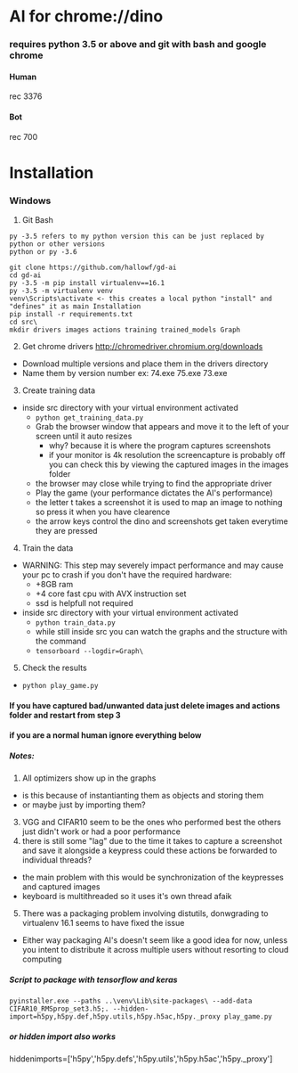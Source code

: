 # AI for chrome://dino
### requires python 3.5 or above and git with bash and google chrome

#### Human
rec 3376

#### Bot
rec 700

# Installation
### Windows
1. Git Bash

```
py -3.5 refers to my python version this can be just replaced by python or other versions
python or py -3.6

git clone https://github.com/hallowf/gd-ai
cd gd-ai
py -3.5 -m pip install virtualenv==16.1
py -3.5 -m virtualenv venv
venv\Scripts\activate <- this creates a local python "install" and "defines" it as main Installation
pip install -r requirements.txt
cd src\
mkdir drivers images actions training trained_models Graph
```

2. Get chrome drivers http://chromedriver.chromium.org/downloads
 - Download multiple versions and place them in the drivers directory
 - Name them by version number ex: 74.exe 75.exe 73.exe

3. Create training data
 - inside src directory with your virtual environment activated
    - `python get_training_data.py`
    - Grab the browser window that appears and move it to the left of your screen until it auto resizes
      - why? because it is where the program captures screenshots
      - if your monitor is 4k resolution the screencapture is probably off you can check this by viewing the captured images in the images folder
    - the browser may close while trying to find the appropriate driver
    - Play the game (your performance dictates the AI's performance)
    - the letter t takes a screenshot it is used to map an image to nothing so press it
    when you have clearence
    - the arrow keys control the dino and screenshots get taken everytime they are pressed

4. Train the data
  - WARNING: This step may severely impact performance and may cause your pc to crash
  if you don't have the required hardware:
    - +8GB ram
    - +4 core fast cpu with AVX instruction set
    - ssd is helpfull not required
  - inside src directory with your virtual environment activated
     - `python train_data.py`
     - while still inside src you can watch the graphs and the structure with the command
      - `tensorboard --logdir=Graph\`

5. Check the results
  - `python play_game.py`


#### If you have captured bad/unwanted data just delete images and actions folder and restart from step 3

#### if you are a normal human ignore everything below


##### Notes:
1. All optimizers show up in the graphs
 - is this because of instantianting them as objects and storing them
 - or maybe just by importing them?
3. VGG and CIFAR10 seem to be the ones who performed best the others just didn't work or had a poor performance
4. there is still some "lag" due to the time it takes to capture a screenshot and save it
alongside a keypress could these actions be forwarded to individual threads?
 - the main problem with this would be synchronization of the keypresses and captured images
 - keyboard is multithreaded so it uses it's own thread afaik
5. There was a packaging problem involving distutils, donwgrading to virtualenv 16.1 seems to have fixed the issue
  - Either way packaging AI's doesn't seem like a good idea for now, unless you intent to distribute it across multiple users without resorting to cloud computing

##### Script to package with tensorflow and keras
`pyinstaller.exe --paths ..\venv\Lib\site-packages\ --add-data CIFAR10_RMSprop_set3.h5;. --hidden-import=h5py,h5py.def,h5py.utils,h5py.h5ac,h5py._proxy play_game.py`
##### or hidden import also works
hiddenimports=['h5py','h5py.defs','h5py.utils','h5py.h5ac','h5py._proxy']

